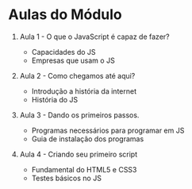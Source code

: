 # Aulas do Módulo

1. Aula 1 - O que o JavaScript é capaz de fazer?
   - Capacidades do JS
   - Empresas que usam o JS

2. Aula 2 - Como chegamos até aqui?
   - Introdução a história da internet
   - História do JS

3. Aula 3 - Dando os primeiros passos.
   - Programas necessários para programar em JS
   - Guia de instalação dos programas

4. Aula 4 - Criando seu primeiro script
   - Fundamental do HTML5 e CSS3
   - Testes básicos no JS

